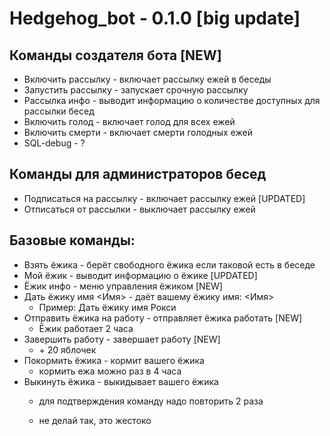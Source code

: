 # Hedgehog_bot - 0.1.0 [big update]

## Команды создателя бота [NEW]

   - Включить рассылку - включает рассылку ежей в беседы
   - Запустить рассылку <text> - запускает срочную рассылку
   - Рассылка инфо - выводит информацию о количестве доступных для рассылки бесед
   - Включить голод - включает голод для всех ежей
   - Включить смерти - включает смерти голодных ежей
   - SQL-debug - ?

## Команды для администраторов бесед

   - Подписаться на рассылку - включает рассылку ежей [UPDATED]
   - Отписаться от рассылки - выключает рассылку ежей

## Базовые команды:

   - Взять ёжика - берёт свободного ёжика если таковой есть в беседе
   - Мой ёжик - выводит информацию о ёжике [UPDATED]
   - Ёжик инфо - меню управления ёжиком [NEW]
   - Дать ёжику имя <Имя> - даёт вашему ёжику имя: <Имя>
     - Пример: Дать ёжику имя Рокси
   - Отправить ёжика на работу - отправляет ёжика работать [NEW]
     - Ёжик работает 2 часа
   - Завершить работу - завершает работу [NEW]
     - \+ 20 яблочек
   - Покормить ёжика - кормит вашего ёжика
     - кормить ежа можно раз в 4 часа
   - Выкинуть ёжика - выкидывает вашего ёжика
     - для подтверждения команду надо повторить 2 раза

     - не делай так, это жестоко
